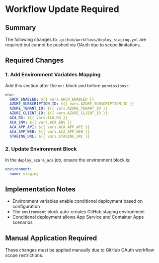 # Workflow Update Required

## Summary
The following changes to `.github/workflows/deploy_staging.yml` are required but cannot be pushed via OAuth due to scope limitations.

## Required Changes

### 1. Add Environment Variables Mapping
Add this section after the `on:` block and before `permissions:`:

```yaml
env:
  GHCR_ENABLED: ${{ vars.GHCR_ENABLED }}
  AZURE_SUBSCRIPTION_ID: ${{ vars.AZURE_SUBSCRIPTION_ID }}
  AZURE_TENANT_ID: ${{ vars.AZURE_TENANT_ID }}
  AZURE_CLIENT_ID: ${{ vars.AZURE_CLIENT_ID }}
  ACA_RG: ${{ vars.ACA_RG }}
  ACA_ENV: ${{ vars.ACA_ENV }}
  ACA_APP_API: ${{ vars.ACA_APP_API }}
  ACA_APP_WEB: ${{ vars.ACA_APP_WEB }}
  STAGING_URL: ${{ vars.STAGING_URL }}
```

### 2. Update Environment Block
In the `deploy_azure_aca` job, ensure the environment block is:

```yaml
environment:
  name: staging
```

## Implementation Notes
- Environment variables enable conditional deployment based on configuration
- The `environment` block auto-creates GitHub staging environment
- Conditional deployment allows App Service and Container Apps scenarios

## Manual Application Required
These changes must be applied manually due to GitHub OAuth workflow scope restrictions.